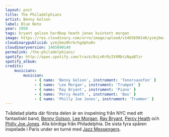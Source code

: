 ```yaml
---
layout: post
title: The Philadelphians
artist: Benny Golson
label: Blue Note
year: 1958
tags: bryant golson hardbop heath jones kvintett morgan
image: https://res.cloudinary.com/urre/image/upload/v1465690140/yzmjbmz0hrbrhgdphu0v.jpg
cloudinarypublicid: yzmjbmz0hrbrhgdphu0v
cloudinaryversion: 1465690140
permalink: /the-philadelphians/
spotify: http://open.spotify.com/track/0cLnRrRzIVXMbtzNqaB7zr
spotify_album: 
credits:
    musicians:
        musician:
             - { name: 'Benny Golson', instrument: 'Tenorsaxofon' }
             - { name: 'Lee Morgan', instrument: 'Trumpet' }
             - { name: 'Ray Bryant', instrument: 'Piano' }
             - { name: 'Percy Heath ', instrument: 'Bas' }
             - { name: 'Philly Joe Jones', instrument: 'Trummor' }
---
```


Tvådelad platta där första delen är en inspelning från NYC med ett fantastiskt band, <a href="http://en.wikipedia.org/wiki/Benny_Golson">Benny Golson</a>, <a href="http://en.wikipedia.org/wiki/Lee_Morgan">Lee Morgan</a>, <a href="http://en.wikipedia.org/wiki/Ray_Bryant">Ray Bryant</a>, <a href="http://en.wikipedia.org/wiki/Percy_Heath">Percy Heath</a> och <a href="http://en.wikipedia.org/wiki/Philly_Joe_Jones">Philly Joe Jones</a>. Alla bördiga från Philadelphia. De sista fyra spåren inspelade i Paris under en turné med <a href="http://en.wikipedia.org/wiki/Jazz_Messengers">Jazz Messengers</a>.